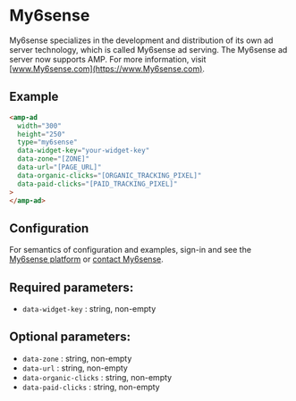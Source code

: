 # My6sense

My6sense specializes in the development and distribution of its own ad server technology, which is called My6sense ad serving. The My6sense ad server now supports AMP.
For more information, visit [www.My6sense.com](https://www.My6sense.com).

## Example

```html
<amp-ad
  width="300"
  height="250"
  type="my6sense"
  data-widget-key="your-widget-key"
  data-zone="[ZONE]"
  data-url="[PAGE_URL]"
  data-organic-clicks="[ORGANIC_TRACKING_PIXEL]"
  data-paid-clicks="[PAID_TRACKING_PIXEL]"
>
</amp-ad>
```

## Configuration

For semantics of configuration and examples, sign-in and see the [My6sense platform](https://my6sense.com/platform/) or [contact My6sense](https://my6sense.com/contact/).

## Required parameters:

-   `data-widget-key` : string, non-empty

## Optional parameters:

-   `data-zone` : string, non-empty
-   `data-url` : string, non-empty
-   `data-organic-clicks` : string, non-empty
-   `data-paid-clicks` : string, non-empty
